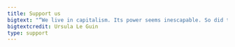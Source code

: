 ```yaml
---
title: Support us
bigtext: "“We live in capitalism. Its power seems inescapable. So did the divine right of kings. Any human power can be resisted and changed by human beings.”"
bigtextcredit: Ursula Le Guin
type: support
---
```



